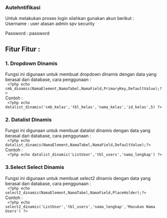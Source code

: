 ### Autehntifikasi
Untuk melakukan proses login silahkan gunakan akun berikut :<br>
Username :
user
atasan
admin
spv
security

Password : password

## Fitur Fitur :

### 1. Dropdown Dinamis
Fungsi ini digunaan untuk membuat dropdown dinamis dengan data yang berasal dari database, cara penggunaan :<br>
``` <?php echo cmb_dinamis(NamaElement,NamaTabel,NamaField,PrimaryKey,DefaultValue);?>```<br>
Contoh : <br>
``` <?php echo datalist_dinamis('cmb_kelas','tbl_kelas','nama_kelas','id_kelas',5) ?>```

### 2. Datalist Dinamis
Fungsi ini digunaan untuk membuat datalist dinamis dengan data yang berasal dari database, cara penggunaan :<br>
``` <?php echo datalist_dinamis(NamaElement,NamaTabel,NamaField,DefaultValue);?>```<br>
Contoh : <br>
``` <?php echo datalist_dinamis('ListUser','tbl_users','nama_lengkap') ?>```

### 3.Select Select Dinamis
Fungsi ini digunaan untuk membuat select2 dinamis dengan data yang berasal dari database, cara penggunaan :<br>
``` <?php echo select2_dinamis(NamaElement,NamaTabel,NamaField,PlaceHolder);?>```<br>
Contoh : <br>
``` <?php echo select2_dinamis('ListUser','tbl_users','nama_lengkap','Masukan Nama Users') ?>```

